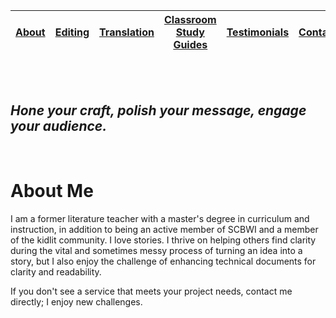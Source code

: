 
|[About](index.md)|[Editing](editing.md)|[Translation](translation.md)|[Classroom Study Guides](education.md)|[Testimonials](testimonials.md)|[Contact](contact.md)|
|-----------------|---------------------|-----------------------------|--------------------------------------|-------------------------------|---------------------|



<br/>
 
<br/>
 
## _Hone your craft, polish your message, engage your audience._ 

<br/>


# About Me
I am a former literature teacher with a master's degree in curriculum and instruction, in addition to being an active member of SCBWI and a member of the kidlit community. I love stories. I thrive on helping others find clarity during the vital and sometimes messy process of turning an idea into a story, but I also enjoy the challenge of enhancing technical documents for clarity and readability. 

If you don't see a service that meets your project needs, contact me directly; I enjoy new challenges. 










